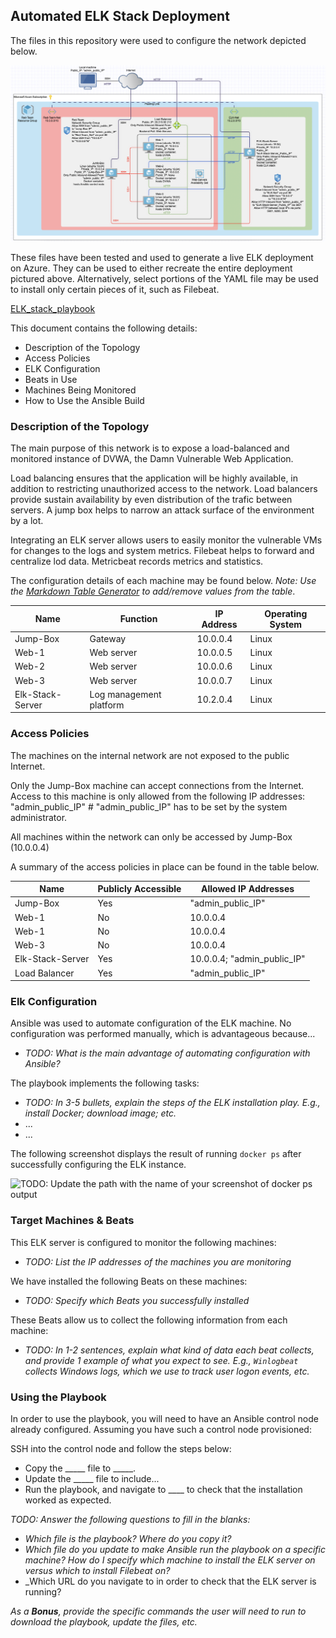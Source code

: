 ## Automated ELK Stack Deployment

The files in this repository were used to configure the network depicted below.

![Diagrams/Diagram.png](Diagrams/Diagram_v2.2.png)

These files have been tested and used to generate a live ELK deployment on Azure. They can be used to either recreate the entire deployment pictured above. Alternatively, select portions of the YAML file may be used to install only certain pieces of it, such as Filebeat.

[ELK_stack_playbook](Ansible/ELK_playbook.yml)

This document contains the following details:
- Description of the Topology
- Access Policies
- ELK Configuration
- Beats in Use
- Machines Being Monitored
- How to Use the Ansible Build


### Description of the Topology

The main purpose of this network is to expose a load-balanced and monitored instance of DVWA, the Damn Vulnerable Web Application.

Load balancing ensures that the application will be highly available, in addition to restricting unauthorized access to the network.
Load balancers provide sustain availability by even distribution of the trafic between servers. 
A jump box helps to narrow an attack surface of the environment by a lot. 

Integrating an ELK server allows users to easily monitor the vulnerable VMs for changes to the logs and system metrics.
Filebeat helps to forward and centralize lod data.
Metricbeat records metrics and statistics.

The configuration details of each machine may be found below.
_Note: Use the [Markdown Table Generator](http://www.tablesgenerator.com/markdown_tables) to add/remove values from the table_.

| Name             | Function                | IP Address | Operating System |
|------------------|-------------------------|------------|------------------|
| Jump-Box         | Gateway                 | 10.0.0.4   | Linux            |
| Web-1            | Web server              | 10.0.0.5   | Linux            |
| Web-2            | Web server              | 10.0.0.6   | Linux            |
| Web-3            | Web server              | 10.0.0.7   | Linux            |
| Elk-Stack-Server | Log management platform | 10.2.0.4   | Linux            |

### Access Policies

The machines on the internal network are not exposed to the public Internet. 

Only the Jump-Box machine can accept connections from the Internet. Access to this machine is only allowed from the following IP addresses:
"admin_public_IP" # "admin_public_IP" has to be set by the system administrator.

All machines within the network can only be accessed by Jump-Box (10.0.0.4)

A summary of the access policies in place can be found in the table below.

| Name             | Publicly Accessible | Allowed IP Addresses        |
|------------------|---------------------|-----------------------------|
| Jump-Box         | Yes                 | "admin_public_IP"           |
| Web-1            | No                  | 10.0.0.4                    |
| Web-1            | No                  | 10.0.0.4                    |
| Web-3            | No                  | 10.0.0.4                    |
| Elk-Stack-Server | Yes                 | 10.0.0.4; "admin_public_IP" |
| Load Balancer    | Yes                 | "admin_public_IP"           |

### Elk Configuration

Ansible was used to automate configuration of the ELK machine. No configuration was performed manually, which is advantageous because...
- _TODO: What is the main advantage of automating configuration with Ansible?_

The playbook implements the following tasks:
- _TODO: In 3-5 bullets, explain the steps of the ELK installation play. E.g., install Docker; download image; etc._
- ...
- ...

The following screenshot displays the result of running `docker ps` after successfully configuring the ELK instance.

![TODO: Update the path with the name of your screenshot of docker ps output](Images/docker_ps_output.png)

### Target Machines & Beats
This ELK server is configured to monitor the following machines:
- _TODO: List the IP addresses of the machines you are monitoring_

We have installed the following Beats on these machines:
- _TODO: Specify which Beats you successfully installed_

These Beats allow us to collect the following information from each machine:
- _TODO: In 1-2 sentences, explain what kind of data each beat collects, and provide 1 example of what you expect to see. E.g., `Winlogbeat` collects Windows logs, which we use to track user logon events, etc._

### Using the Playbook
In order to use the playbook, you will need to have an Ansible control node already configured. Assuming you have such a control node provisioned: 

SSH into the control node and follow the steps below:
- Copy the _____ file to _____.
- Update the _____ file to include...
- Run the playbook, and navigate to ____ to check that the installation worked as expected.

_TODO: Answer the following questions to fill in the blanks:_
- _Which file is the playbook? Where do you copy it?_
- _Which file do you update to make Ansible run the playbook on a specific machine? How do I specify which machine to install the ELK server on versus which to install Filebeat on?_
- _Which URL do you navigate to in order to check that the ELK server is running?

_As a **Bonus**, provide the specific commands the user will need to run to download the playbook, update the files, etc._
